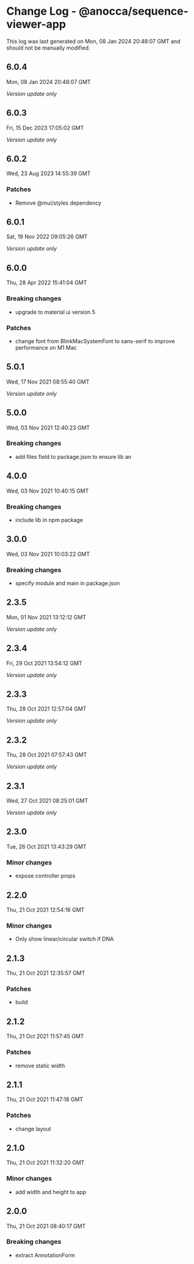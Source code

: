 # Change Log - @anocca/sequence-viewer-app

This log was last generated on Mon, 08 Jan 2024 20:48:07 GMT and should not be manually modified.

## 6.0.4
Mon, 08 Jan 2024 20:48:07 GMT

_Version update only_

## 6.0.3
Fri, 15 Dec 2023 17:05:02 GMT

_Version update only_

## 6.0.2
Wed, 23 Aug 2023 14:55:39 GMT

### Patches

- Remove @mui/styles dependency

## 6.0.1
Sat, 19 Nov 2022 09:05:26 GMT

_Version update only_

## 6.0.0
Thu, 28 Apr 2022 15:41:04 GMT

### Breaking changes

- upgrade to material ui version 5

### Patches

- change font from BlinkMacSystemFont to sans-serif to improve performance on M1 Mac

## 5.0.1
Wed, 17 Nov 2021 08:55:40 GMT

_Version update only_

## 5.0.0
Wed, 03 Nov 2021 12:40:23 GMT

### Breaking changes

- add files field to package.json to ensure lib an

## 4.0.0
Wed, 03 Nov 2021 10:40:15 GMT

### Breaking changes

- include lib in npm package

## 3.0.0
Wed, 03 Nov 2021 10:03:22 GMT

### Breaking changes

- specify module and main in package.json

## 2.3.5
Mon, 01 Nov 2021 13:12:12 GMT

_Version update only_

## 2.3.4
Fri, 29 Oct 2021 13:54:12 GMT

_Version update only_

## 2.3.3
Thu, 28 Oct 2021 12:57:04 GMT

_Version update only_

## 2.3.2
Thu, 28 Oct 2021 07:57:43 GMT

_Version update only_

## 2.3.1
Wed, 27 Oct 2021 08:25:01 GMT

_Version update only_

## 2.3.0
Tue, 26 Oct 2021 13:43:29 GMT

### Minor changes

- expose controller props

## 2.2.0
Thu, 21 Oct 2021 12:54:16 GMT

### Minor changes

- Only show linear/circular switch if DNA

## 2.1.3
Thu, 21 Oct 2021 12:35:57 GMT

### Patches

- build

## 2.1.2
Thu, 21 Oct 2021 11:57:45 GMT

### Patches

- remove static width

## 2.1.1
Thu, 21 Oct 2021 11:47:18 GMT

### Patches

- change layout

## 2.1.0
Thu, 21 Oct 2021 11:32:20 GMT

### Minor changes

- add width and height to app

## 2.0.0
Thu, 21 Oct 2021 08:40:17 GMT

### Breaking changes

- extract AnnotationForm

